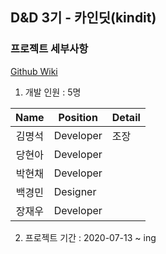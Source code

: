 ## D&D 3기 - 카인딧(kindit)

### 프로젝트 세부사항
[Github Wiki](https://github.com/dnd-mentee-3rd/dnd-mentee-3rd-5-kindit/wiki)


1. 개발 인원 : 5명

|Name|Position|Detail|
|:---:|---|---|
|김명석|Developer|조장|
|당현아|Developer||
|박현채|Developer||
|백경민|Designer||
|장재우|Developer||

2. 프로젝트 기간 : 2020-07-13 ~ ing
